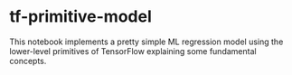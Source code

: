 # tf-primitive-model
This notebook implements a pretty simple ML regression model using the lower-level primitives of TensorFlow explaining some fundamental concepts.
